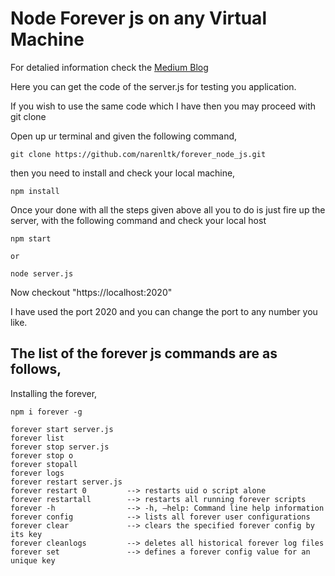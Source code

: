 # Node Forever js on any Virtual Machine

For detalied information check the [Medium Blog](https://medium.com/geekculture/node-forever-js-on-any-virtual-machine-e5d573583b67?source=friends_link&sk=f594ba86398b05e4461418a9b956de2b)

Here you can get the code of the server.js for testing you application.

If you wish to use the same code which I have then you may proceed with git clone 

Open up ur terminal and given the following command,

```
git clone https://github.com/narenltk/forever_node_js.git
```

then you need to install and check your local machine,

```
npm install
```

Once your done with all the steps given above all you to do is just fire up the server, with the following command and check your local host

```
npm start

or

node server.js
```

Now checkout "https://localhost:2020"

I have used the port 2020 and you can change the port to any number you like.

## The list of the forever js commands are as follows,

Installing the forever,
```
npm i forever -g
```
```
forever start server.js
forever list
forever stop server.js
forever stop o
forever stopall
forever logs
forever restart server.js
forever restart 0         --> restarts uid o script alone
forever restartall        --> restarts all running forever scripts
forever -h                --> -h, –help: Command line help information
forever config            --> lists all forever user configurations
forever clear             --> clears the specified forever config by its key
forever cleanlogs         --> deletes all historical forever log files
forever set               --> defines a forever config value for an unique key
```
